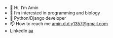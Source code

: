 - 👋 Hi, I’m Amin
- 👀 I’m interested in programming and biology
- 🌱 Python/Django developer
- 📫 How to reach me amin.d.d.y1357@gmail.com
- LinkedIn <a href="https://www.linkedin.com/in/amin-dehghan-dehnavi-69b620218/">aa</a>
<!---
mrsins02/mrsins02 is a ✨ special ✨ repository because its `README.md` (this file) appears on your GitHub profile.
You can click the Preview link to take a look at your changes.
--->
